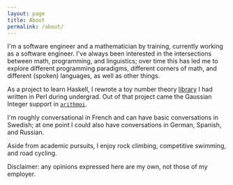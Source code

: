 ```yaml
---
layout: page
title: About
permalink: /about/
---
```


I'm a software engineer and a mathematician by training, currently working as a
software engineer. I've always been interested in the intersections between
math, programming, and linguistics; over time this has led me to explore
different programming paradigms, different corners of math, and different
(spoken) languages, as well as other things.

As a project to learn Haskell, I rewrote a toy number theory
[library](https://github.com/cfredric/NumberTheory) I had written in Perl
during undergrad. Out of that project came the Gaussian Integer support in
[`arithmoi`](https://hackage.haskell.org/package/arithmoi).

I'm roughly conversational in French and can have basic conversations in
Swedish; at one point I could also have conversations in German, Spanish, and
Russian.

Aside from academic pursuits, I enjoy rock climbing, competitive swimming, and
road cycling.

Disclaimer: any opinions expressed here are my own, not those of my employer.
